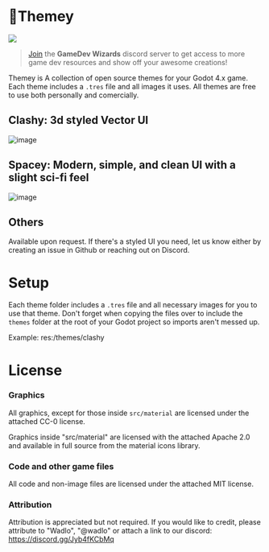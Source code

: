 # 🎨Themey
[![](https://img.shields.io/badge/-GameDev%20Wizards-5865f2?style=for-the-badge&logo=discord&labelColor=white)](https://discord.gg/Jyb4fKCbMq)
> [Join](https://discord.gg/Jyb4fKCbMq) the **GameDev Wizards** discord server to get access to more game dev resources and show off your awesome creations!

Themey is A collection of open source themes for your Godot 4.x game. Each theme includes a `.tres` file and all images it uses. All themes are free to use both personally and comercially.


## Clashy: 3d styled Vector UI
![image](https://github.com/wadlo/Themey/assets/86272030/fdf924c1-af79-4920-aa98-994d76f18a1e)

## Spacey: Modern, simple, and clean UI with a slight sci-fi feel
![image](https://github.com/wadlo/Themey/assets/86272030/9b122f21-6ea9-4b20-9d99-403419a0bbeb)


## Others
Available upon request. If there's a styled UI you need, let us know either by creating an issue in Github or reaching out on Discord.

# Setup
Each theme folder includes a `.tres` file and all necessary images for you to use that theme. Don't forget when copying the files over to include the `themes` folder at the root of your Godot project so imports aren't messed up.

Example: res:/themes/clashy

# License
### Graphics

All graphics, except for those inside `src/material` are licensed under the attached CC-0 license.

Graphics inside "src/material" are licensed with the attached Apache 2.0 and available in full source from the material icons library.

### Code and other game files
All code and non-image files are licensed under the attached MIT license.

### Attribution
Attribution is appreciated but not required. If you would like to credit, please attribute to "Wadlo", "@wadlo" or attach a link to our discord: https://discord.gg/Jyb4fKCbMq
